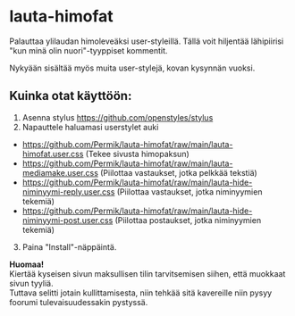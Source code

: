 # lauta-himofat
Palauttaa ylilaudan himoleveäksi user-styleillä. Tällä voit hiljentää lähipiirisi "kun minä olin nuori"-tyyppiset kommentit.

Nykyään sisältää myös muita user-stylejä, kovan kysynnän vuoksi.


## Kuinka otat käyttöön:

1. Asenna stylus https://github.com/openstyles/stylus
2. Napauttele haluamasi userstylet auki
 * https://github.com/Permik/lauta-himofat/raw/main/lauta-himofat.user.css (Tekee sivusta himopaksun)
 * https://github.com/Permik/lauta-himofat/raw/main/lauta-mediamake.user.css (Piilottaa vastaukset, jotka pelkkää tekstiä)
 * https://github.com/Permik/lauta-himofat/raw/main/lauta-hide-niminyymi-reply.user.css (Piilottaa vastaukset, jotka niminyymien tekemiä)
 * https://github.com/Permik/lauta-himofat/raw/main/lauta-hide-niminyymi-post.user.css (Piilottaa postaukset, jotka niminyymien tekemiä)
3. Paina "Install"-näppäintä.

**Huomaa!**  
Kiertää kyseisen sivun maksullisen tilin tarvitsemisen siihen, että muokkaat sivun tyyliä.  
Tuttava selitti jotain kullittamisesta, niin tehkää sitä kavereille niin pysyy foorumi tulevaisuudessakin pystyssä.
